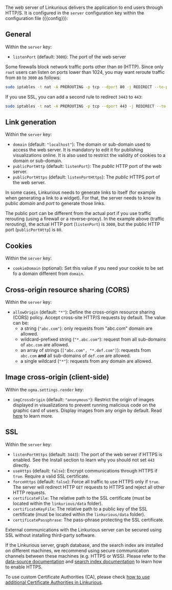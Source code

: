 The web server of Linkurious delivers the application to end users through HTTP/S.
It is configured in the `server` configuration key within the configuration 
file ({{config}}):

## General 

Within the `server` key:

- `listenPort` (default: `3000`): The port of the web server

Some firewalls block network traffic ports other than `80` (HTTP).
Since only `root` users can listen on ports lower than 1024,
you may want reroute traffic from `80` to `3000` as follows:
```sh
sudo iptables -t nat -A PREROUTING -p tcp --dport 80 -j REDIRECT --to-port 3000
```

If you use SSL, you can add a second rule to redirect `3443` to `443`:
```sh
sudo iptables -t nat -A PREROUTING -p tcp --dport 443 -j REDIRECT --to-port 3443
```

## Link generation

Within the `server` key:

- `domain` (default: `"localhost"`): The domain or sub-domain used to access the web server.
   It is mandatory to edit it for publishing visualizations online.
   It is also used to restrict the validity of cookies to a domain or sub-domain.
- `publicPortHttp` (default: `listenPort`): The *public* HTTP port of the web server. 
- `publicPortHttps` (default: `listenPortHttps`): The *public* HTTPS port of the web server. 

In some cases, Linkurious needs to generate links to itself (for example
when generating a link to a widget). For that, the server needs to know
its public *domain* and *port* to generate those links.

The public port can be different from the actual port if you use traffic rerouting
(using a firewall or a reverse-proxy). In the example above (traffic rerouting),
the actual HTTP port (`listenPort`) is `3000`, but the public HTTP port (`publicPortHttp`) 
is `80`.

## Cookies

Within the `server` key:

- `cookieDomain` (optional): Set this value if you need your cookie to be set fo a domain different from `domain`.

## Cross-origin resource sharing (CORS)

Within the `server` key:

- `allowOrigin` (default: `"*"`): Define the cross-origin resource sharing (CORS) policy. 
  Accept cross-site HTTP/S requests by default. The value can be:
  - a string (`"abc.com"`): only requests from "abc.com" domain are allowed.
  - wildcard-prefixed string (`"*.abc.com"`): request from all sub-domains of `abc.com` are allowed.
  - an array of strings (`["abc.com", "*.def.com"]`): requests from `abc.com` **and** all sub-domains of `def.com` are allowed.
  - a single wildcard (`"*"`): requests from any domain are allowed.

## Image cross-origin (client-side)

Within the `ogma.settings.render` key:

- `imgCrossOrigin` (default: `"anonymous"`): Restrict the origin of images 
   displayed in visualizations to prevent running malicious code on the graphic card of users.
   Display images from any origin by default. Read [here](https://developer.mozilla.org/en-US/docs/Web/HTML/CORS_settings_attributes) to learn more. 

## SSL

Within the `server` key:

- `listenPortHttps` (default: `3443`): The port of the web server if HTTPS is enabled. See the Install section to learn why you should not set `443` directly.
- `useHttps` (default: `false`): Encrypt communications through HTTPS if `true`. Require a valid SSL certificate.
- `forceHttps` (default: `false`): Force all traffic to use HTTPS only if `true`.
  The server will redirect HTTP `GET` requests to HTTPS and reject all other HTTP requests.
- `certificateFile`: The relative path to the SSL certificate (must be located within the `linkurious/data` folder).
- `certificateKeyFile`: The relative path to a public key of the SSL certificate (must be located within the `linkurious/data` folder).
- `certificatePassphrase`: The pass-phrase protecting the SSL certificate.

External communications with the Linkurious server can be secured using SSL
without installing third-party software.

If the Linkurious server, graph database, and the search index are installed on different machines, 
we recommend using secure communication channels between these machines (e.g. HTTPS or WSS).
Please refer to the [data-source documentation](/configure-sources) and [search index documentation](/search) to
learn how to enable HTTPS.

To use custom Certificate Authorities (CA), please check
[how to use additional Certificate Authorities in Linkurious](/advanced-settings/#additional-certificate-authorities).
